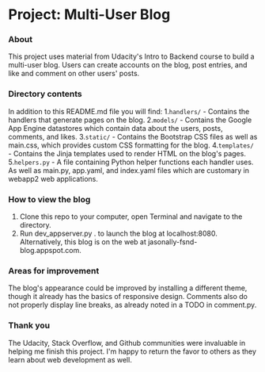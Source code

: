 # Project: Multi-User Blog

### About
This project uses material from Udacity's Intro to Backend course to build a multi-user blog. Users can create accounts on the blog, post entries, and like and comment on other users' posts.

### Directory contents
In addition to this README.md file you will find:
1.`handlers/` - Contains the handlers that generate pages on the blog.
2.`models/` - Contains the Google App Engine datastores which contain data about the users, posts, comments, and likes.
3.`static/` - Contains the Bootstrap CSS files as well as main.css, which provides custom CSS formatting for the blog.
4.`templates/` - Contains the Jinja templates used to render HTML on the blog's pages.
5.`helpers.py` - A file containing Python helper functions each handler uses.
As well as main.py, app.yaml, and index.yaml files which are customary in webapp2 web applications.

### How to view the blog
1. Clone this repo to your computer, open Terminal and navigate to the directory.
2. Run dev_appserver.py . to launch the blog at localhost:8080.
Alternatively, this blog is on the web at jasonally-fsnd-blog.appspot.com.

### Areas for improvement
The blog's appearance could be improved by installing a different theme, though it already has the basics of responsive design. Comments also do not properly display line breaks, as already noted in a TODO in comment.py.

### Thank you
The Udacity, Stack Overflow, and Github communities were invaluable in helping me finish this project. I'm happy to return the favor to others as they learn about web development as well.